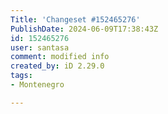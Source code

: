 ```yaml
---
Title: 'Changeset #152465276'
PublishDate: 2024-06-09T17:38:43Z
id: 152465276
user: santasa
comment: modified info
created_by: iD 2.29.0
tags:
- Montenegro

---
```

